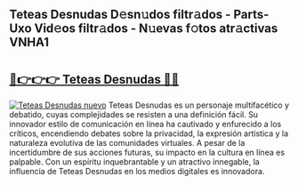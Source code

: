 ## Teteas Desnudas D𝚎sn𝚞dos filtr𝚊dos - Parts-Uxo Vid𝚎os filtr𝚊dos - N𝚞evas f𝚘tos atr𝚊ctivas VNHA1

# <h2><a href="http://mbbqe5j.tromn.icu/?c=Teteas+Desnudas">🔗👉👉👉 Teteas Desnudas 🔗🔗</a></h2>

[![Teteas Desnudas nuevo](https://i.imgur.com/pEAQMta.gif)](http://mbbqe5j.tromn.icu/?c=Teteas+Desnudas)
Teteas Desnudas es un personaje multifacético y debatido, cuyas complejidades se resisten a una definición fácil.  Su innovador estilo de comunicación en línea ha cautivado y enfurecido a los críticos, encendiendo debates sobre la privacidad, la expresión artística y la naturaleza evolutiva de las comunidades virtuales. A pesar de la incertidumbre de sus acciones futuras, su impacto en la cultura en línea es palpable. Con un espíritu inquebrantable y un atractivo innegable, la influencia de Teteas Desnudas en los medios digitales es innovadora.
